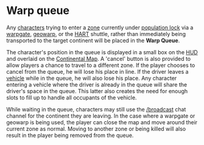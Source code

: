 # Warp queue

Any [characters](Character.md) trying to enter a [zone](Zone.md) currently under
[population lock](Population_Lock.md) via a
[warpgate](../locations/Warpgate.md), [geowarp](../locations/Geowarp.md), or the
[HART](HART.md) shuttle, rather than immediately being transported to the target
continent will be placed in the **Warp Queue**.

The character's position in the queue is displayed in a small box on the
[HUD](Heads-up_Display.md) and overlaid on the
[Continental Map](Continental_Map.md). A 'cancel' button is also provided
to allow players a chance to travel to a different zone. If the player chooses
to cancel from the queue, he will lose his place in line. If the driver leaves a
[vehicle](../vehicles/index.md) while in the queue, he will also lose his
place. Any character entering a vehicle where the driver is already in the queue
will share the driver's space in the queue. This latter also creates the need
for enough slots to fill up to handle all occupants of the vehicle.

While waiting in the queue, characters may still use the
[/broadcast](../chat/In-Game_Commands.md) chat channel for the continent
they are leaving. In the case where a warpgate or geowarp is being used, the
player can close the map and move around their current zone as normal. Moving to
another zone or being killed will also result in the player being removed from
the queue.

